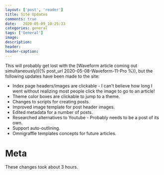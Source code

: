 ```yaml
---
layout: ['post', 'reader']
title: Site Updates
comments: true
date:   2020-05-09_10:25:33 
categories: general
tags: ['General']
image:
description:
header:
header-caption:
---
```


This will probably get lost with the [Waveform article coming out simultaneously]({% post_url 2020-05-08-Waveform-11-Pro %}), but the following updates have been made to the site:

* Index page headers/images are clickable - I can't believe how long I went without realizing most people click the image to go to an article!
* Theme color boxes are clickable to jump to a theme.
* Changes to scripts for creating posts.
* Improved image template for post header images.
* Edited metadata for a number of posts.
* Researched alternatives to Youtube - Probably needs to be a post of its own.
* Support auto-outlining.
* Omnigraffle templates concepts for future articles.


<!--more-->

# Meta

These changes took about 3 hours.






